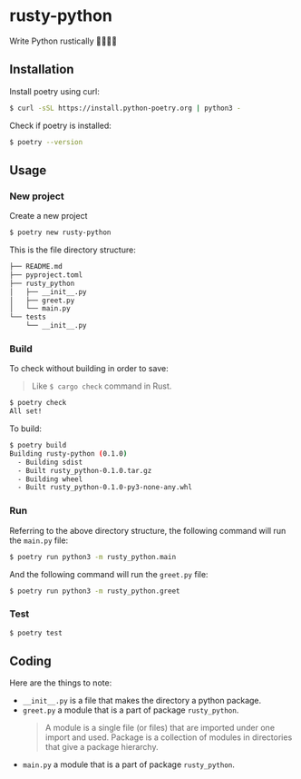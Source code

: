 # rusty-python

Write Python rustically 🧑🏻‍💻🦀

## Installation

Install poetry using curl:

```sh
$ curl -sSL https://install.python-poetry.org | python3 -
```

Check if poetry is installed:

```sh
$ poetry --version
```

## Usage

### New project

Create a new project

```sh
$ poetry new rusty-python
```

This is the file directory structure:

```sh
├── README.md
├── pyproject.toml
├── rusty_python
│   ├── __init__.py
│   ├── greet.py
│   └── main.py
└── tests
    └── __init__.py
```

### Build

To check without building in order to save:

> Like `$ cargo check` command in Rust.

```sh
$ poetry check
All set!
```

To build:

```sh
$ poetry build
Building rusty-python (0.1.0)
  - Building sdist
  - Built rusty_python-0.1.0.tar.gz
  - Building wheel
  - Built rusty_python-0.1.0-py3-none-any.whl
```

### Run

Referring to the above directory structure, the following command will run the `main.py` file:

```sh
$ poetry run python3 -m rusty_python.main
```

And the following command will run the `greet.py` file:

```sh
$ poetry run python3 -m rusty_python.greet
```

### Test

```sh
$ poetry test
```

## Coding

Here are the things to note:

- `__init__.py` is a file that makes the directory a python package.
- `greet.py` a module that is a part of package `rusty_python`.
  > A module is a single file (or files) that are imported under one import and used. Package is a collection of modules in directories that give a package hierarchy.
- `main.py` a module that is a part of package `rusty_python`.
